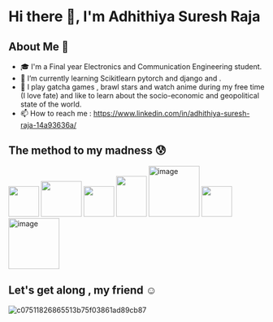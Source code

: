 # Hi there 👋, I'm Adhithiya Suresh Raja

## About Me 🚀
- 🎓 I'm a Final year Electronics and Communication Engineering student.
- 🤖 I’m currently learning Scikitlearn pytorch and django and .
- 🎨 I play gatcha games , brawl stars and watch anime during my free time (I love fate) and like to learn about the socio-economic and geopolitical state of the world.
- 📫 How to reach me : https://www.linkedin.com/in/adhithiya-suresh-raja-14a93636a/

## The method to my madness 😰

<p align="left">
  <img src="https://github.com/user-attachments/assets/b3bdcecd-caff-4e09-8e4b-0bae247a0b1f" width="60" height="60"/>
  <img src="https://github.com/user-attachments/assets/1dc9dc64-f8fd-4d41-b8ff-c0863c0474a5" width="80" height="70"/>
  
  <img src="https://github.com/user-attachments/assets/196abba5-e4ee-46db-b0cc-c9e7ba7eea2f" width="60" height="60"/>
  <img src="https://github.com/user-attachments/assets/5526e3d9-6d27-4fad-ac3d-c8c0666e0e85" width="60" height="80"/>
  
  <!--<img src="https://github.com/user-attachments/assets/0af26433-4fe3-4f55-bb8a-db963f444936" width="60" height="60"/> -->
  <img width="100" height="100" alt="image" src="https://github.com/user-attachments/assets/c657bec9-bd73-40f4-beef-a5395ff58c5b" />
  <img src="https://github.com/user-attachments/assets/99e50312-608d-499b-9f7e-69cfb4f6e4be" width="60" height="60"/>
  <img width="100" height="100" alt="image" src="https://github.com/user-attachments/assets/21044f60-5199-4b5b-86e1-76b98c76f79d" />
</p>




## Let's get along , my friend ☺️
![c07511826865513b75f03861ad89cb87](https://github.com/user-attachments/assets/3d43b47a-5a19-4c77-81af-20d55f127e2c)



<!--
**AdhithiyaSureshRaja/AdhithiyaSureshRaja** is a ✨ _special_ ✨ repository because its `README.md` (this file) appears on your GitHub profile.

Here are some ideas to get you started:

- 🔭 I’m currently working on ...
- 🌱 I’m currently learning ...
- 👯 I’m looking to collaborate on ...
- 🤔 I’m looking for help with ...
- 💬 Ask me about ...
- 📫 How to reach me: ...
- 😄 Pronouns: ...
- ⚡ Fun fact: ...
-->
